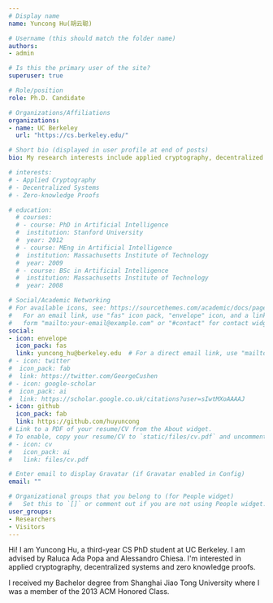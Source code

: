 ```yaml
---
# Display name
name: Yuncong Hu(胡云聪)

# Username (this should match the folder name)
authors:
- admin

# Is this the primary user of the site?
superuser: true

# Role/position
role: Ph.D. Candidate

# Organizations/Affiliations
organizations:
- name: UC Berkeley
  url: "https://cs.berkeley.edu/"

# Short bio (displayed in user profile at end of posts)
bio: My research interests include applied cryptography, decentralized systems, and zero-knowledge proofs.

# interests:
# - Applied Cryptography 
# - Decentralized Systems
# - Zero-knowledge Proofs

# education:
  # courses:
  # - course: PhD in Artificial Intelligence
  #  institution: Stanford University
  #  year: 2012
  # - course: MEng in Artificial Intelligence
  #  institution: Massachusetts Institute of Technology
  #  year: 2009
  # - course: BSc in Artificial Intelligence
  #  institution: Massachusetts Institute of Technology
  #  year: 2008

# Social/Academic Networking
# For available icons, see: https://sourcethemes.com/academic/docs/page-builder/#icons
#   For an email link, use "fas" icon pack, "envelope" icon, and a link in the
#   form "mailto:your-email@example.com" or "#contact" for contact widget.
social:
- icon: envelope
  icon_pack: fas
  link: yuncong_hu@berkeley.edu  # For a direct email link, use "mailto:test@example.org".
# - icon: twitter
#  icon_pack: fab
#  link: https://twitter.com/GeorgeCushen
# - icon: google-scholar
#  icon_pack: ai
#  link: https://scholar.google.co.uk/citations?user=sIwtMXoAAAAJ
- icon: github
  icon_pack: fab
  link: https://github.com/huyuncong
# Link to a PDF of your resume/CV from the About widget.
# To enable, copy your resume/CV to `static/files/cv.pdf` and uncomment the lines below.
# - icon: cv
#   icon_pack: ai
#   link: files/cv.pdf

# Enter email to display Gravatar (if Gravatar enabled in Config)
email: ""

# Organizational groups that you belong to (for People widget)
#   Set this to `[]` or comment out if you are not using People widget.
user_groups:
- Researchers
- Visitors
---
```


Hi! I am Yuncong Hu, a third-year CS PhD student at UC Berkeley. I am advised by Raluca Ada Popa and Alessandro Chiesa. I'm interested in applied cryptography, decentralized systems and zero knowledge proofs.

I received my Bachelor degree from Shanghai Jiao Tong University where I was a member of the 2013 ACM Honored Class.

